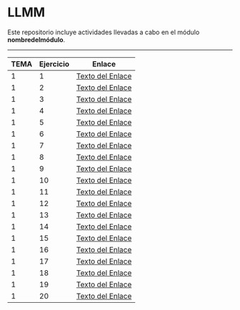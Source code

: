 # LLMM

Este repositorio incluye actividades llevadas a cabo en el módulo **nombredelmódulo**.

---
| TEMA  | Ejercicio | Enlace | 
| ----- | --------- | ------ |
| 1     |      1    | [Texto del Enlace](https://github.com/adrianortaaa/LLMM/blob/main/Ejercicio1.html)  |
| 1     |      2    | [Texto del Enlace](https://github.com/adrianortaaa/LLMM/blob/main/Ejercicio2.html)  |
| 1     |      3    | [Texto del Enlace](https://github.com/adrianortaaa/LLMM/blob/main/Ejercicio3.html)  |
| 1     |      4    | [Texto del Enlace](https://github.com/adrianortaaa/LLMM/blob/main/Ejercicio4.html)  |
| 1     |      5    | [Texto del Enlace](https://github.com/adrianortaaa/LLMM/blob/main/Ejercicio5.html)  |
| 1     |      6    | [Texto del Enlace](https://github.com/adrianortaaa/LLMM/blob/main/Ejercicio6.html)  |
| 1     |      7    | [Texto del Enlace](https://github.com/adrianortaaa/LLMM/blob/main/Ejercicio7.html)  |
| 1     |      8    | [Texto del Enlace](https://github.com/adrianortaaa/LLMM/blob/main/Ejercicio8.html)  |
| 1     |      9    | [Texto del Enlace](https://github.com/adrianortaaa/LLMM/tree/main/Ejercicio9)       |
| 1     |      10   | [Texto del Enlace](https://github.com/adrianortaaa/LLMM/blob/main/Ejercicio10.html) |
| 1     |      11   | [Texto del Enlace](https://github.com/adrianortaaa/LLMM/blob/main/Ejercicio11.html) |
| 1     |      12   | [Texto del Enlace](https://github.com/adrianortaaa/LLMM/blob/main/Ejercicio12.html) |
| 1     |      13   | [Texto del Enlace](https://github.com/adrianortaaa/LLMM/blob/main/Ejercicio13.html) |
| 1     |      14   | [Texto del Enlace](https://github.com/adrianortaaa/LLMM/blob/main/Ejercicio14.html) |
| 1     |      15   | [Texto del Enlace](https://github.com/adrianortaaa/LLMM/blob/main/Ejercicio15.html) |
| 1     |      16   | [Texto del Enlace](https://github.com/adrianortaaa/LLMM/blob/main/Ejercicio16.html) |
| 1     |      17   | [Texto del Enlace](https://github.com/adrianortaaa/LLMM/blob/main/Ejercicio17.html) |
| 1     |      18   | [Texto del Enlace](https://github.com/adrianortaaa/LLMM/blob/main/Ejercicio18.html) |
| 1     |      19   | [Texto del Enlace](https://github.com/adrianortaaa/LLMM/blob/main/Ejercicio19.html) |
| 1     |      20   | [Texto del Enlace](https://github.com/adrianortaaa/LLMM/blob/main/Ejercicio20.html) |




